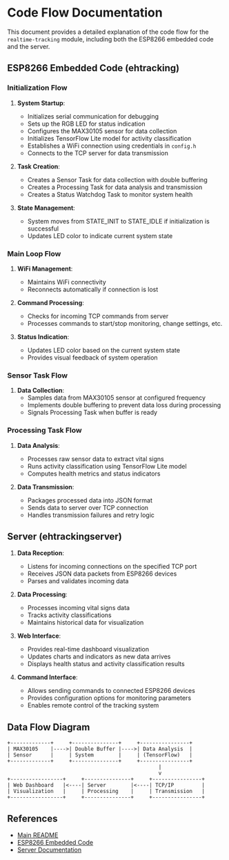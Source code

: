 # Code Flow Documentation

This document provides a detailed explanation of the code flow for the `realtime-tracking` module, including both the ESP8266 embedded code and the server.

## ESP8266 Embedded Code (ehtracking)

### Initialization Flow

1. **System Startup**:

    - Initializes serial communication for debugging
    - Sets up the RGB LED for status indication
    - Configures the MAX30105 sensor for data collection
    - Initializes TensorFlow Lite model for activity classification
    - Establishes a WiFi connection using credentials in `config.h`
    - Connects to the TCP server for data transmission

2. **Task Creation**:

    - Creates a Sensor Task for data collection with double buffering
    - Creates a Processing Task for data analysis and transmission
    - Creates a Status Watchdog Task to monitor system health

3. **State Management**:
    - System moves from STATE_INIT to STATE_IDLE if initialization is successful
    - Updates LED color to indicate current system state

### Main Loop Flow

1. **WiFi Management**:

    - Maintains WiFi connectivity
    - Reconnects automatically if connection is lost

2. **Command Processing**:

    - Checks for incoming TCP commands from server
    - Processes commands to start/stop monitoring, change settings, etc.

3. **Status Indication**:
    - Updates LED color based on the current system state
    - Provides visual feedback of system operation

### Sensor Task Flow

1. **Data Collection**:
    - Samples data from MAX30105 sensor at configured frequency
    - Implements double buffering to prevent data loss during processing
    - Signals Processing Task when buffer is ready

### Processing Task Flow

1. **Data Analysis**:

    - Processes raw sensor data to extract vital signs
    - Runs activity classification using TensorFlow Lite model
    - Computes health metrics and status indicators

2. **Data Transmission**:
    - Packages processed data into JSON format
    - Sends data to server over TCP connection
    - Handles transmission failures and retry logic

## Server (ehtrackingserver)

1. **Data Reception**:

    - Listens for incoming connections on the specified TCP port
    - Receives JSON data packets from ESP8266 devices
    - Parses and validates incoming data

2. **Data Processing**:

    - Processes incoming vital signs data
    - Tracks activity classifications
    - Maintains historical data for visualization

3. **Web Interface**:

    - Provides real-time dashboard visualization
    - Updates charts and indicators as new data arrives
    - Displays health status and activity classification results

4. **Command Interface**:
    - Allows sending commands to connected ESP8266 devices
    - Provides configuration options for monitoring parameters
    - Enables remote control of the tracking system

## Data Flow Diagram

```
+-------------+     +---------------+     +----------------+
| MAX30105    |---->| Double Buffer |---->| Data Analysis  |
| Sensor      |     | System        |     | (TensorFlow)   |
+-------------+     +---------------+     +----------------+
                                                 |
                                                 v
+-----------------+     +---------------+     +----------------+
| Web Dashboard   |<----| Server        |<----| TCP/IP         |
| Visualization   |     | Processing    |     | Transmission   |
+-----------------+     +---------------+     +----------------+
```


## References

-   [Main README](../README.md)
-   [ESP8266 Embedded Code](../ehtracking/README.md)
-   [Server Documentation](../ehtrackingserver/README.md)
